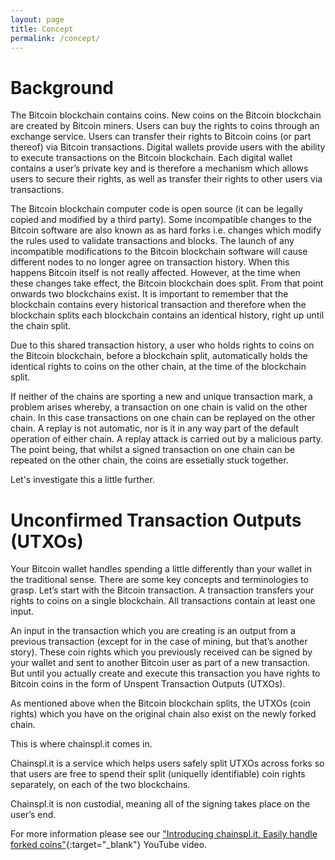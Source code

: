 ```yaml
---
layout: page
title: Concept
permalink: /concept/
---
```


# Background
The Bitcoin blockchain contains coins. New coins on the Bitcoin blockchain are created by Bitcoin miners. Users can buy the rights to coins through an exchange service. Users can transfer their rights to Bitcoin coins (or part thereof) via Bitcoin transactions. Digital wallets provide users with the ability to execute transactions on the Bitcoin blockchain. Each digital wallet contains a user’s private key and is therefore a mechanism which allows users to secure their rights, as well as transfer their rights to other users via transactions. 

The Bitcoin blockchain computer code is open source (it can be legally copied and modified by a third party). Some incompatible changes to the Bitcoin software are also known as as hard forks i.e. changes which modify the rules used to validate transactions and blocks. The launch of any incompatible modifications to the Bitcoin blockchain software will cause different nodes to no longer agree on transaction history. When this happens Bitcoin itself is not really affected. However, at the time when these changes take effect, the Bitcoin blockchain does split. From that point onwards two blockchains exist. It is important to remember that the blockchain contains every historical transaction and therefore when the blockchain splits each blockchain contains an identical history, right up until the chain split. 

Due to this shared transaction history, a user who holds rights to coins on the Bitcoin blockchain, before a blockchain split, automatically holds the identical rights to coins on the other chain, at the time of the blockchain split.

If neither of the chains are sporting a new and unique transaction mark, a problem arises whereby, a transaction on one chain is valid on the other chain. In this case transactions on one chain can be replayed on the other chain. A replay is not automatic, nor is it in any way part of the default operation of either chain. A replay attack is carried out by a malicious party. The point being, that whilst a signed transaction on one chain can be repeated on the other chain, the coins are essetially stuck together.

Let's investigate this a little further.

# Unconfirmed Transaction Outputs (UTXOs)
Your Bitcoin wallet handles spending a little differently than your wallet in the traditional sense. There are some key concepts and terminologies to grasp. Let’s start with the Bitcoin transaction. A transaction transfers your rights to coins on a single blockchain. All transactions contain at least one input. 

An input in the transaction which you are creating is an output from a previous transaction (except for in the case of mining, but that’s another story). These coin rights which you previously received can be signed by your wallet and sent to another Bitcoin user as part of a new transaction. But until you actually create and execute this transaction you have rights to Bitcoin coins in the form of Unspent Transaction Outputs (UTXOs).

As mentioned above when the Bitcoin blockchain splits, the UTXOs (coin rights) which you have on the original chain also exist on the newly forked chain. 

This is where chainspl.it comes in. 

Chainspl.it is a service which helps users safely split UTXOs across forks so that users are free to spend their split (uniquelly identifiable) coin rights separately, on each of the two blockchains.

Chainspl.it is non custodial, meaning all of the signing takes place on the user’s end.

For more information please see our ["Introducing chainspl.it, Easily handle forked coins"]("https://www.youtube.com/watch?v=wWkdfnqjpug&feature=youtu.be&a="){:target="_blank"} YouTube video.
